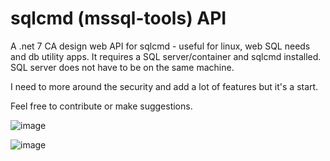 # sqlcmd (mssql-tools) API
A .net 7 CA design web API for sqlcmd - useful for linux, web SQL needs and db utility apps. It requires a SQL server/container and sqlcmd installed. SQL server does not have to be on the same machine.

I need to more around the security and add a lot of features but it's a start.

Feel free to contribute or make suggestions.

![image](https://github.com/karlpothast/sqlcmdapi/assets/13120778/f7cc7fd0-e850-40fc-90e6-0cc485c5bd1d)

![image](https://github.com/karlpothast/sqlcmdapi/assets/13120778/16dbced4-e8bc-469e-b741-4e60055e5fdc)


